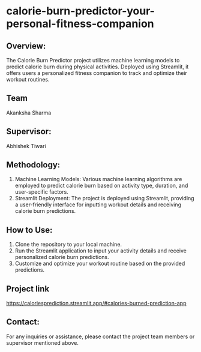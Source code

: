 # calorie-burn-predictor-your-personal-fitness-companion

## Overview:
The Calorie Burn Predictor project utilizes machine learning models to predict calorie burn during physical activities. Deployed using Streamlit, it offers users a personalized fitness companion to track and optimize their workout routines.

## Team
Akanksha Sharma
## Supervisor: 
Abhishek Tiwari

## Methodology:
1. Machine Learning Models: Various machine learning algorithms are employed to predict calorie burn based on activity type, duration, and user-specific factors.
2. Streamlit Deployment: The project is deployed using Streamlit, providing a user-friendly interface for inputting workout details and receiving calorie burn predictions.

## How to Use:
1. Clone the repository to your local machine.
2. Run the Streamlit application to input your activity details and receive personalized calorie burn predictions.
3. Customize and optimize your workout routine based on the provided predictions.
## Project link
<a>https://caloriesprediction.streamlit.app/#calories-burned-prediction-app
</a>
## Contact:
For any inquiries or assistance, please contact the project team members or supervisor mentioned above.
